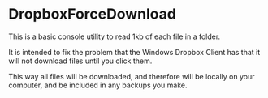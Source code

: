 # DropboxForceDownload
This is a basic console utility to read 1kb of each file in a folder.

It is intended to fix the problem that the Windows Dropbox Client has that it will not download files until you click them.

This way all files will be downloaded, and therefore will be locally on your computer, and be included in any backups you make.
